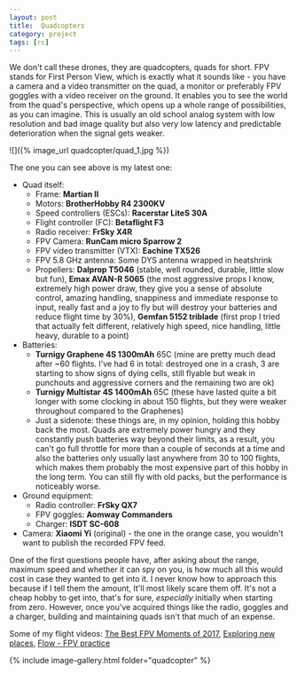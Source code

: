 ```yaml
---
layout: post
title:  Quadcopters
category: project
tags: [rc]
---
```


We don't call these drones, they are quadcopters, quads for short. FPV stands for First Person View, which is exactly what it sounds like - you have a camera and a video transmitter on the quad, a monitor or preferably FPV goggles with a video receiver on the ground. It enables you to see the world from the quad's perspective, which opens up a whole range of possibilities, as you can imagine. This is usually an old school analog system with low resolution and bad image quality but also very low latency and predictable deterioration when the signal gets weaker.

![]({% image_url quadcopter/quad_1.jpg %})

The one you can see above is my latest one:
 * Quad itself:
	+ Frame: **Martian II**
	+ Motors: **BrotherHobby R4 2300KV**
	+ Speed controllers (ESCs): **Racerstar LiteS 30A**
	+ Flight controller (FC): **Betaflight F3**
	+ Radio receiver: **FrSky X4R**
	+ FPV Camera: **RunCam micro Sparrow 2**
	+ FPV video transmitter (VTX): **Eachine TX526**
	+ FPV 5.8 GHz antenna: Some DYS antenna wrapped in heatshrink
	+ Propellers: **Dalprop T5046** (stable, well rounded, durable, little slow but fun), **Emax AVAN-R 5065** (the most aggressive props I know, extremely high power draw, they give you a sense of absolute control, amazing handling, snappiness and immediate response to input, really fast and a joy to fly but will destroy your batteries and reduce flight time by 30%), **Gemfan 5152 triblade** (first prop I tried that actually felt different, relatively high speed, nice handling, little heavy, durable to a point)
* Batteries:
	+ **Turnigy Graphene 4S 1300mAh** 65C (mine are pretty much dead after ~60 flights. I've had 6 in total: destroyed one in a crash, 3 are starting to show signs of dying cells, still flyable but weak in punchouts and aggressive corners and the remaining two are ok)
	+ **Turnigy Multistar 4S 1400mAh** 65C (these have lasted quite a bit longer with some clocking in about 150 flights, but they were weaker throughout compared to the Graphenes)
	+ Just a sidenote: these things are, in my opinion, holding this hobby back the most. Quads are extremely power hungry and they constantly push batteries way beyond their limits, as a result, you can't go full throttle for more than a couple of seconds at a time and also the batteries only usually last anywhere from 30 to 100 flights, which makes them probably the most expensive part of this hobby in the long term. You can still fly with old packs, but the performance is noticeably worse.
* Ground equipment:
	+ Radio controller: **FrSky QX7**
	+ FPV goggles: **Aomway Commanders**
	+ Charger: **ISDT SC-608**
* Camera: **Xiaomi Yi** (original) - the one in the orange case, you wouldn't want to publish the recorded FPV feed.


One of the first questions people have, after asking about the range, maximum speed and whether it can spy on you, is how much all this would cost in case they wanted to get into it. I never know how to approach this because if I tell them the amount, It'll most likely scare them off. It's not a cheap hobby to get into, that's for sure, *especially* initially when starting from zero. However, once you've acquired things like the radio, goggles and a charger, building and maintaining quads isn't that much of an expense.


Some of my flight videos: [The Best FPV Moments of 2017](https://www.youtube.com/watch?v=7sWXnBD_3wk), [Exploring new places](https://www.youtube.com/watch?v=lZ6qBc3ujX4), [Flow - FPV practice](https://www.youtube.com/watch?v=idLPhe0tJ7k)

{% include image-gallery.html folder="quadcopter" %}
